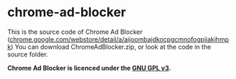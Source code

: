 # chrome-ad-blocker
This is the source code of Chrome Ad Blocker ([chrome.google.com/webstore/detail/a/aijoombajdkocpgcmnofogpjiakjhmpk]()) You can download ChromeAdBlocker.zip, or look at the code in the source folder. 

**Chrome Ad Blocker is licenced under the [GNU GPL v3](https://www.gnu.org/licenses/gpl-3.0.en.html).**
